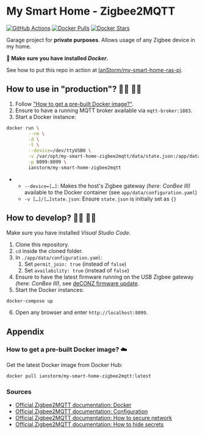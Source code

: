 # My Smart Home - Zigbee2MQTT

[![GitHub Actions](https://img.shields.io/endpoint.svg?url=https%3A%2F%2Factions-badge.atrox.dev%2FIanStorm%2Fmy-smart-home-zigbee2mqtt%2Fbadge%3Fref%3Dmain&style=flat&label=build&logo=none)](https://actions-badge.atrox.dev/IanStorm/my-smart-home-zigbee2mqtt/goto?ref=main)
[![Docker Pulls](https://img.shields.io/docker/pulls/ianstorm/my-smart-home-zigbee2mqtt)](https://hub.docker.com/r/ianstorm/my-smart-home-zigbee2mqtt)
[![Docker Stars](https://img.shields.io/docker/stars/ianstorm/my-smart-home-zigbee2mqtt)](https://hub.docker.com/r/ianstorm/my-smart-home-zigbee2mqtt)

Garage project for **private purposes**.
Allows usage of any Zigbee device in my home.

**🐳 Make sure you have installed *Docker*.**

See how to put this repo in action at [IanStorm/my-smart-home-ras-pi](https://github.com/IanStorm/my-smart-home-ras-pi).


## How to use in "production"? 👨‍💼 👩‍💼

1. Follow ["How to get a pre-built Docker image?"](#-how-to-get-a-pre-built-docker-image-☁️).
2. Ensure to have a running MQTT broker available via `mqtt-broker:1883`.
2. Start a Docker instance:
```sh
docker run \
		--rm \
		-d \
		-t \
		--device=/dev/ttyUSB0 \
		-v /var/opt/my-smart-home-zigbee2mqtt/data/state.json:/app/data/state.json \
		-p 8099:8099 \
		ianstorm/my-smart-home-zigbee2mqtt
```
*
	* `--device=[…]`: Makes the host's Zigbee gateway *(here: ConBee III)* available to the Docker container (see `app/data/configuration.yaml`)
	* `-v […]/[…]state.json`: Ensure `state.json` is initially set as `{}`


## How to develop? 👨‍💻 👩‍💻

Make sure you have installed *Visual Studio Code*.

1. Clone this repository.
2. `cd` inside the cloned folder.
2. In `./app/data/configuration.yaml`:
	1. Set `permit_join: true` (instead of `false`)
	2. Set `availability: true` (instead of `false`)
2. Ensure to have the latest firmware running on the USB Zigbee gateway *(here: ConBee III)*, see [deCONZ firmware update](https://github.com/dresden-elektronik/deconz-rest-plugin/wiki/Update-deCONZ-manually).
2. Start the Docker instances:
```sh
docker-compose up
```
6. Open any browser and enter `http://localhost:8099`.

## Appendix


### How to get a pre-built Docker image? ☁️

Get the latest Docker image from Docker Hub:
```sh
docker pull ianstorm/my-smart-home-zigbee2mqtt:latest
```


### Sources

* [Official Zigbee2MQTT documentation: Docker](https://www.zigbee2mqtt.io/information/docker.html#docker)
* [Official Zigbee2MQTT documentation: Configuration](https://www.zigbee2mqtt.io/information/configuration.html#configuration)
* [Official Zigbee2MQTT documentation: How to secure network](https://www.zigbee2mqtt.io/advanced/zigbee/03_secure_network.html)
* [Official Zigbee2MQTT documentation: How to hide secrets](https://www.zigbee2mqtt.io/guide/configuration/zigbee-network.html#specifying-network-key-in-a-different-file)
